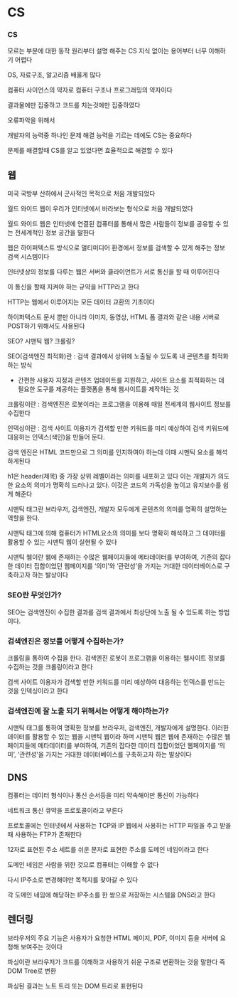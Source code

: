 # CS

### CS

모르는 부분에 대한 동작 원리부터 설명 해주는 CS 지식 없이는 용어부터 너무 이해하기 어렵다

OS, 자료구조, 알고리즘 배울게 많다

컴퓨터 사이언스의 약자로 컴퓨터 구조나 프로그래밍의 약자이다

결과물에만 집중하고 코드를 치는것에만 집중하였다

오류파악을 위해서 

개발자의 능력중 하나인 문제 해결 능력을 기르는 데에도 CS는 중요하다

문제를 해결할때 CS를 알고 있었다면 효율적으로 해결할 수 있다

## 웹

미국 국방부 산하에서 군사적인 목적으로 처음 개발되었다

월드 와이드 웹이 우리가 인터넷에서 바라보는 형식으로 처음 개발되었다

월드 와이드 웹은 인터넷에 연결된 컴퓨터를 통해서 많은 사람들이 정보를 공유할 수 있는 전세계적인 정보 공간을 말한다

웹은 하이퍼텍스트 방식으로 멀티미디어 환경에서 정보를 검색할 수 있게 해주는 정보 검색 시스템이다

인터넷상의 정보를 다루는 웹은 서버와 클라이언트가 서로 통신을 할 때 이루어진다

이 통신을 할때 지켜야 하는 규약을 HTTP라고 한다

HTTP는 웹에서 이루어지는 모든 데이터 교환의 기초이다

하이퍼텍스트 문서 뿐만 아니라 이미지, 동영상, HTML 폼 결과와 같은 내용 서버로 POST하기 위해서도 사용된다

SEO? 시맨틱 웹? 크롤링?

SEO(검색엔진 최적화)란 : 검색 결과에서 상위에 노출될 수 있도록 내 콘텐츠를 최적화 하는 방식

- 간편한 사용자 지정과 콘텐츠 업데이트를 지원하고, 사이트 요소를 최적화하는 데 필요한 도구를 제공하는 플랫폼을 통해 웹사이트를 제작하는 것

크롤링이란 : 검색엔진은 로봇이라는 프로그램을 이용해 매일 전세계의 웹사이트 정보를 수집한다

인덱싱이란 : 검색 사이트 이용자가 검색할 만한 키워드를 미리 예상하여 검색 키워드에 대응하는 인덱스(색인)을 만들어 둔다.

검색 엔진은 HTML 코드만으로 그 의미를 인지하여야 하는데 이때 시멘틱 요소를 해석하게된다

h1은 header(제목) 중 가장 상위 레벨이라는 의미를 내포하고 있다 이는 개발자가 의도한 요소의 의미가 명확히 드러나고 있다. 이것은 코드의 가독성을 높이고 유지보수를 쉽게 해준다

시맨틱 태그란 브라우저, 검색엔진, 개발자 모두에게 콘텐츠의 의미를 명확히 설명하는 역할을 한다.

시맨틱 태그에 의해 컴퓨터가 HTML요소의 의미를 보다 명확히 해석하고 그 데이터를 활용할 수 있는 시맨틱 웹이 실현될 수 있다

시맨틱 웹이란 웹에 존재하는 수많은 웹페이지들에 메타데이터를 부여하여, 기존의 잡다한 데이터 집합이었던 웹페이지를 ‘의미’와 ‘관련성’을 가지는 거대한 데이터베이스로 구축하고자 하는 발상이다

### SEO란 무엇인가?

SEO는 검색엔진이 수집한 결과를 검색 결과에서 최상단에 노출 될 수 있도록 하는 방법이다.

### 검색엔진은 정보를 어떻게 수집하는가?

크롤링을 통하여 수집을 한다. 검색엔진 로봇이 프로그램을 이용하는 웹사이트 정보를 수집하는 것을 크롤링이라고 한다

검색 사이트 이용자가 검색할 만한 키워드를 미리 예상하여 대응하는 인덱스를 만드는 것을 인덱싱이라고 한다

### 검색엔진에 잘 노출 되기 위해서는 어떻게 해야하는가?

시맨틱 태그를 통하여 명확한 정보를 브라우저, 검색엔진, 개발자에게 설명한다.  이러한 데이터를 활용할 수 있는 웹을 시맨틱 웹이라 하며 시맨틱 웹은 웹에 존재하는 수많은 웹페이지들에 메타데이터를 부여하여, 기존의 잡다한 데이터 집합이었던 웹페이지를 ‘의미’, ‘관련성’을 가지는 거대한 데이터베이스를 구축하고자 하는 발상이다

## DNS

컴퓨터는 데이터 형식이나 통신 순서등을 미리 약속해야만 통신이 가능하다

네트워크 통신 큐약을 프로토콜이라고 부른다

프로토콜에는 인터넷에서 사용하는 TCP와 IP 웹에서 사용하는 HTTP 파일을 주고 받을 때 사용하는 FTP가 존재한다

12자로 표현된 주소 세트를 쉬운 문자로 표현한 주소를 도메인 네임이라고 한다

도메인 네임은 사람을 위한 것으로 컴퓨터는 이해할 수 없다

다시 IP주소로 변경해야만 목적지를 찾아갈 수 있다

각 도메인 네임에 해당하는 IP주소를 한 쌍으로 저장하는 시스템을 DNS라고 한다

## 렌더링

브라우저의 주요 기능은 사용자가 요청한 HTML 페이지, PDF, 이미지 등을 서버에 요청해 보여주는 것이다

파싱이란 브라우저가 코드를 이해하고 사용하기 쉬운 구조로 변환하는 것을 말한다 즉 DOM Tree로 변환

파싱된 결과는 노트 트리 또는 DOM 트리로 표현된다